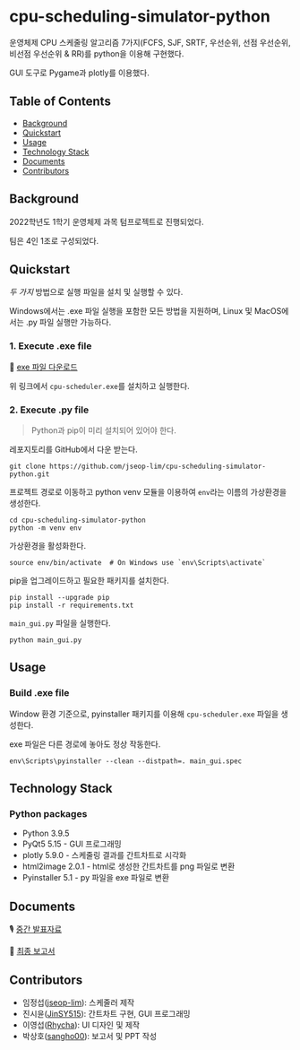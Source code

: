 # cpu-scheduling-simulator-python

운영체제 CPU 스케줄링 알고리즘 7가지(FCFS, SJF, SRTF, 우선순위, 선점 우선순위, 비선점 우선순위 & RR)를 python을 이용해 구현했다.

GUI 도구로 Pygame과 plotly를 이용했다.

## Table of Contents

- [Background](#background)
- [Quickstart](#quickstart)
- [Usage](#usage)
- [Technology Stack](#technology-stack)
- [Documents](#documents)
- [Contributors](#contributors)

## Background

2022학년도 1학기 운영체제 과목 텀프로젝트로 진행되었다.

팀은 4인 1조로 구성되었다.

## Quickstart

*두 가지* 방법으로 실행 파일을 설치 및 실행할 수 있다.

Windows에서는 .exe 파일 실행을 포함한 모든 방법을 지원하며, Linux 및 MacOS에서는 .py 파일 실행만 가능하다.

### 1. Execute .exe file

📁 [exe 파일 다운로드](https://github.com/jseop-lim/cpu-scheduling-simulator-python/raw/main/cpu-scheduler.exe)

위 링크에서 `cpu-scheduler.exe`를 설치하고 실행한다.

### 2. Execute .py file

>  Python과 pip이 미리 설치되어 있어야 한다.

레포지토리를 GitHub에서 다운 받는다.

```shell
git clone https://github.com/jseop-lim/cpu-scheduling-simulator-python.git
```

프로젝트 경로로 이동하고 python venv 모듈을 이용하여 `env`라는 이름의 가상환경을 생성한다.

```shell
cd cpu-scheduling-simulator-python
python -m venv env
```

가상환경을 활성화한다.

```shell
source env/bin/activate  # On Windows use `env\Scripts\activate`
```

pip을 업그레이드하고 필요한 패키지를 설치한다.

```shell
pip install --upgrade pip
pip install -r requirements.txt
```

`main_gui.py` 파일을 실행한다.

```shell
python main_gui.py
```

## Usage

### Build .exe file

Window 환경 기준으로, pyinstaller 패키지를 이용해 `cpu-scheduler.exe` 파일을 생성한다.

exe 파일은 다른 경로에 놓아도 정상 작동한다.

```shell
env\Scripts\pyinstaller --clean --distpath=. main_gui.spec
```

## Technology Stack

### Python packages

* Python 3.9.5
* PyQt5 5.15 - GUI 프로그래밍
* plotly 5.9.0 - 스케줄링 결과를 간트차트로 시각화
* html2image 2.0.1 - html로 생성한 간트차트를 png 파일로 변환
* Pyinstaller 5.1 - py 파일을 exe 파일로 변환

## Documents

🎙️ [중간 발표자료](https://github.com/jseop-lim/cpu-scheduling-simulator-python/blob/main/docs/ppt.pdf)

📄 [최종 보고서](https://github.com/jseop-lim/cpu-scheduling-simulator-python/blob/main/docs/report.pdf)

## Contributors

* 임정섭([jseop-lim](https://github.com/jseop-lim)): 스케줄러 제작
* 진시윤([JinSY515](https://github.com/JinSY515)): 간트차트 구현, GUI 프로그래밍
* 이영섭([Rhycha](https://github.com/Rhycha)): UI 디자인 및 제작
* 박상호([sangho00](https://github.com/sangho00)): 보고서 및 PPT 작성
